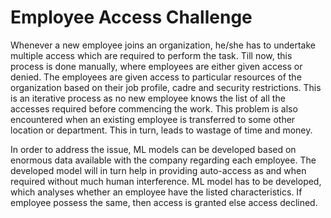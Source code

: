 

# Employee Access Challenge

Whenever a new employee joins an organization, he/she has to undertake multiple access which are required to perform the task. Till now, this process is done manually, where employees are either given access or denied. The employees are given access to particular resources of the organization based on their job profile, cadre and security restrictions. This is an iterative process as no new employee knows the list of all the accesses required before commencing the work. This problem is also encountered when an existing employee is transferred to some other location or department. This in turn, leads to wastage of time and money.

In order to address the issue, ML models can be developed based on enormous data available with the company regarding each employee. The developed model will in turn help in providing auto-access as and when required without much human interference. ML model has to be developed, which analyses whether an employee have the listed characteristics. If employee possess the same, then access is granted else access declined.

